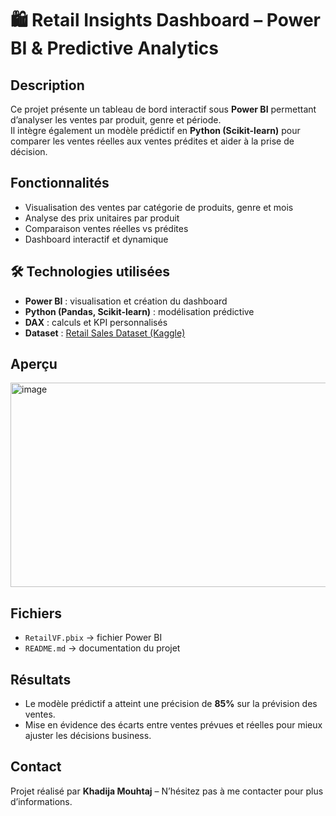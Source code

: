 # 🛍️ Retail Insights Dashboard – Power BI & Predictive Analytics

##  Description
Ce projet présente un tableau de bord interactif sous **Power BI** permettant d’analyser les ventes par produit, genre et période.  
Il intègre également un modèle prédictif en **Python (Scikit-learn)** pour comparer les ventes réelles aux ventes prédites et aider à la prise de décision.

##  Fonctionnalités
- Visualisation des ventes par catégorie de produits, genre et mois  
- Analyse des prix unitaires par produit  
- Comparaison ventes réelles vs prédites  
- Dashboard interactif et dynamique  

## 🛠 Technologies utilisées
- **Power BI** : visualisation et création du dashboard  
- **Python (Pandas, Scikit-learn)** : modélisation prédictive  
- **DAX** : calculs et KPI personnalisés  
- **Dataset** : [Retail Sales Dataset (Kaggle)](https://www.kaggle.com/datasets/mohammadtalib786/retail-sales-dataset?resource=download)  

## Aperçu
<img width="593" height="327" alt="image" src="https://github.com/user-attachments/assets/b7e23bc4-4c5e-48a0-b183-08b749efa10d" />

##  Fichiers
- `RetailVF.pbix` → fichier Power BI  
- `README.md` → documentation du projet  

## Résultats
- Le modèle prédictif a atteint une précision de **85%** sur la prévision des ventes.  
- Mise en évidence des écarts entre ventes prévues et réelles pour mieux ajuster les décisions business.  

##  Contact
Projet réalisé par **Khadija Mouhtaj** – N’hésitez pas à me contacter pour plus d’informations.  
